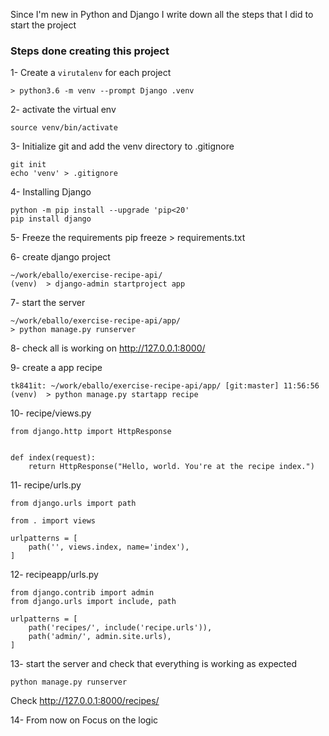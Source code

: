 Since I'm new in Python and Django I write down all the steps 
that I did to start the project

### Steps done creating this project

1- Create a ``virutalenv`` for each project
```
> python3.6 -m venv --prompt Django .venv
```
2- activate the virtual env
```
source venv/bin/activate
```
3- Initialize git and add the venv directory to .gitignore
```
git init
echo 'venv' > .gitignore
```
4- Installing Django
```
python -m pip install --upgrade 'pip<20' 
pip install django
```
5- Freeze the requirements
pip freeze > requirements.txt

6- create django project
```
~/work/eballo/exercise-recipe-api/
(venv)  > django-admin startproject app
```

7- start the server 
```
~/work/eballo/exercise-recipe-api/app/
> python manage.py runserver
```

8- check all is working on http://127.0.0.1:8000/

9- create a app recipe
```
tk841it: ~/work/eballo/exercise-recipe-api/app/ [git:master] 11:56:56
(venv)  > python manage.py startapp recipe
```

10- recipe/views.py
```
from django.http import HttpResponse


def index(request):
    return HttpResponse("Hello, world. You're at the recipe index.")
```

11- recipe/urls.py
```
from django.urls import path

from . import views

urlpatterns = [
    path('', views.index, name='index'),
]
```

12- recipeapp/urls.py
```
from django.contrib import admin
from django.urls import include, path

urlpatterns = [
    path('recipes/', include('recipe.urls')),
    path('admin/', admin.site.urls),
]
```

13- start the server and check that everything is working as expected
```
python manage.py runserver
```
Check http://127.0.0.1:8000/recipes/

14- From now on Focus on the logic